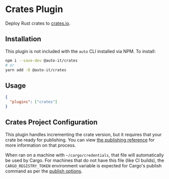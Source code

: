 # Crates Plugin

Deploy Rust crates to [crates.io](https://crates.io/).

## Installation

This plugin is not included with the `auto` CLI installed via NPM. To install:

```sh
npm i --save-dev @auto-it/crates
# or
yarn add -D @auto-it/crates
```

## Usage

```json
{
  "plugins": ["crates"]
}
```

## Crates Project Configuration

This plugin handles incrementing the crate version, but it requires that your crate be ready for publishing. You can view [the publishing reference](https://doc.rust-lang.org/cargo/reference/publishing.html) for more information on that process.

When ran on a machine with `~/cargo/credentials`, that file will automatically be used by Cargo. For machines that do not have this file (like CI builds), the `CARGO_REGISTRY_TOKEN` environment variable is expected for Cargo's publish command as per the [publish options](https://doc.rust-lang.org/cargo/commands/cargo-publish.html#cargo_publish_options).
